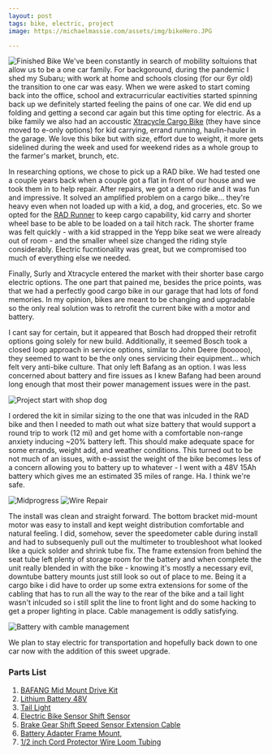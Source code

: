 ```yaml
---
layout: post
tags: bike, electric, project
image: https://michaelmassie.com/assets/img/bikeHero.JPG

---
```


![Finished Bike](https://michaelmassie.com/assets/img/bike05.JPG)
We've been constantly in search of mobility soltuions that allow us to be a one car family. For backgoround, during the pandemic I shed my Subaru; with work at home and schools closing (for our 6yr old) the transition to one car was easy. When we were asked to start coming back into the office, school and extracurricular eactivities started spinning back up we definitely started feeling the pains of one car. We did end up folding and getting a second car again but this time opting for electric. As a bike family we also had an accoustic [Xtracycle Cargo Bike](https://www.xtracycle.com/) (they have since moved to e-only options) for kid carrying, errand running, haulin-hauler in the garage. We love this bike but with size, effort due to weight, it more gets sidelined during the week and used for weekend rides as a whole group to the farmer's market, brunch, etc.

In researching options, we chose to pick up a RAD bike. We had tested one a couple years back when a couple got a flat in front of our house and we took them in to help repair. After repairs, we got a demo ride and it was fun and impressive. It solved an amplified problem on a cargo bike... they're heavy even when not loaded up with a kid, a dog, and groceries, etc. So we opted for the [RAD Runner](https://www.radpowerbikes.com/collections/electric-cargo-utility-bikes/products/radrunner-electric-utility-bike) to keep cargo capability, kid carry and shorter wheel base to be able to be loaded on a tail hitch rack. The shorter frame was felt quickly - with a kid strapped in the Yepp bike seat we were already out of room -  and the smaller wheel size changed the riding style considerably. Electric fucntionality was great, but we compromised too much of everything else we needed.

Finally, Surly and Xtracycle entered the market with their shorter base cargo electric options. The one part that pained me, besides the price points, was that we had a perfectly good cargo bike in our garage that had lots of fond memories. In my opinion, bikes are meant to be changing and upgradable so the only real solution was to retrofit the current bike with a motor and battery.

I cant say for certain, but it appeared that Bosch had dropped their retrofit options going solely for new build. Additionally, it seemed Bosch took a closed loop approach in service options, similar to John Deere (booooo), they seemed to want to be the only ones servicing their equipment... which felt very anti-bike culture. That only left Bafang as an option. I was less concerned about battery and fire issues as I knew Bafang had been around long enough that most their power management issues were in the past.

![Project start with shop dog](https://michaelmassie.com/assets/img/bike01.JPG)

I ordered the kit in similar sizing to the one that was inlcuded in the RAD bike and then I needed to math out what size battery that would support a round trip to work (12 mi) and get home with a comfortable non-range anxiety inducing ~20% battery left. This should make adequate space for some errands, weight add, and weather conditions. This turned out to be not much of an issues, with e-assist the weight of the bike becomes less of a concern allowing you to battery up to whatever - I went with a 48V 15Ah battery which gives me an estimated 35 miles of range. Ha. I think we're safe.

![Midprogress](https://michaelmassie.com/assets/img/bike02.JPG)
![Wire Repair](https://michaelmassie.com/assets/img/bike03.JPG)


The install was clean and straight forward. The bottom bracket mid-mount motor was easy to install and kept weight distribution comfortable and natural feeling. I did, somehow, sever the speedometer cable during install and had to subsequenly pull out the multimeter to troubleshoot what looked like a quick solder and shrink tube fix. The frame extension from behind the seat tube left plenty of storage room for the battery and when complete the unit really blended in with the bike - knowing it's mostly a necessary evil, downtube battery mounts just still look so out of place to me. Being it a cargo bike i did have to order up some extra extensions for some of the cabling that has to run all the way to the rear of the bike and a tail light wasn't inlcuded so i still split the line to front light and do some hacking to get a proper lighting in place. Cable management is oddly satisfying.

![Battery with camble management](https://michaelmassie.com/assets/img/bike04.JPG)

We plan to stay electric for transportation and hopefully back down to one car now with the addition of this sweet upgrade.

### Parts List
1. [BAFANG Mid Mount Drive Kit](https://www.amazon.com/gp/product/B07Y4RMDDD/ref=ppx_yo_dt_b_asin_title_o08_s00?ie=UTF8&psc=1)
2. [Lithium Battery 48V](https://www.amazon.com/gp/product/B09MK81GMK/ref=ppx_yo_dt_b_asin_title_o00_s00?ie=UTF8&psc=1)
3. [Tail Light](https://www.amazon.com/gp/product/B09BCZX59P/ref=ppx_yo_dt_b_asin_title_o05_s01?ie=UTF8&psc=1)
4. [Electric Bike Sensor Shift Sensor](https://www.amazon.com/gp/product/B09GXVWF5X/ref=ppx_yo_dt_b_asin_title_o01_s00?ie=UTF8&psc=1)
5. [Brake Gear Shift Speed Sensor Extension Cable](https://www.amazon.com/gp/product/B0998XY4X6/ref=ppx_yo_dt_b_asin_title_o09_s00?ie=UTF8&psc=1)
6. [Battery Adapter Frame Mount,](https://www.amazon.com/gp/product/B094QV6SF6/ref=ppx_yo_dt_b_asin_title_o04_s00?ie=UTF8&psc=1)
7. [1/2 inch Cord Protector Wire Loom Tubing](https://www.amazon.com/gp/product/B07FW3GTXB/ref=ppx_yo_dt_b_asin_title_o04_s00?ie=UTF8&psc=1)